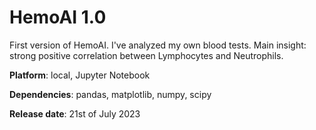 # HemoAI 1.0

First version of HemoAI. I've analyzed my own blood tests. Main insight: strong positive correlation between Lymphocytes and Neutrophils. 


**Platform**: local, Jupyter Notebook

**Dependencies**: pandas, matplotlib, numpy, scipy

**Release date**: 21st of July 2023



